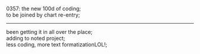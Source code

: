0357: the new 100d of coding;  
to be joined by chart re-entry;<hr />
been getting it in all over the place;  
adding to noted project;  
less coding, more text formatizationLOL!;
